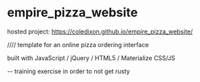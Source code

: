# empire_pizza_website

hosted project: https://coledixon.github.io/empire_pizza_website/

////
template for an online pizza ordering interface

built with JavaScript / jQuery / HTML5 / Materialize CSS/JS

-- training exercise in order to not get rusty

